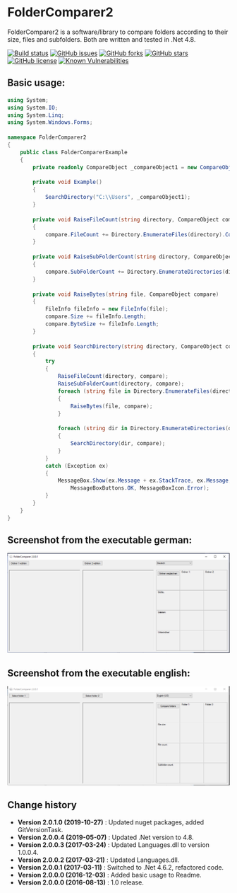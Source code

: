 FolderComparer2
===============

FolderComparer2 is a software/library to compare folders according to their size, files and subfolders.
Both are written and tested in .Net 4.8.

[![Build status](https://ci.appveyor.com/api/projects/status/6qqhjk6pia7nvn67?svg=true)](https://ci.appveyor.com/project/SeppPenner/foldercomparer2)
[![GitHub issues](https://img.shields.io/github/issues/SeppPenner/FolderComparer2.svg)](https://github.com/SeppPenner/FolderComparer2/issues)
[![GitHub forks](https://img.shields.io/github/forks/SeppPenner/FolderComparer2.svg)](https://github.com/SeppPenner/FolderComparer2/network)
[![GitHub stars](https://img.shields.io/github/stars/SeppPenner/FolderComparer2.svg)](https://github.com/SeppPenner/FolderComparer2/stargazers)
[![GitHub license](https://img.shields.io/badge/license-AGPL-blue.svg)](https://raw.githubusercontent.com/SeppPenner/FolderComparer2/master/License.txt)
[![Known Vulnerabilities](https://snyk.io/test/github/SeppPenner/FolderComparer2/badge.svg)](https://snyk.io/test/github/SeppPenner/FolderComparer2)

## Basic usage:
```csharp
using System;
using System.IO;
using System.Linq;
using System.Windows.Forms;

namespace FolderComparer2
{
    public class FolderComparerExample
    {
        private readonly CompareObject _compareObject1 = new CompareObject(1);

        private void Example()
        {
            SearchDirectory("C:\\Users", _compareObject1);
        }

        private void RaiseFileCount(string directory, CompareObject compare)
        {
            compare.FileCount += Directory.EnumerateFiles(directory).Count();
        }

        private void RaiseSubFolderCount(string directory, CompareObject compare)
        {
            compare.SubFolderCount += Directory.EnumerateDirectories(directory).Count();
        }

        private void RaiseBytes(string file, CompareObject compare)
        {
            FileInfo fileInfo = new FileInfo(file);
            compare.Size += fileInfo.Length;
            compare.ByteSize += fileInfo.Length;
        }

        private void SearchDirectory(string directory, CompareObject compare)
        {
            try
            {
                RaiseFileCount(directory, compare);
                RaiseSubFolderCount(directory, compare);
                foreach (string file in Directory.EnumerateFiles(directory))
                {
                    RaiseBytes(file, compare);
                }

                foreach (string dir in Directory.EnumerateDirectories(directory))
                {
                    SearchDirectory(dir, compare);
                }
            }
            catch (Exception ex)
            {
                MessageBox.Show(ex.Message + ex.StackTrace, ex.Message,
                    MessageBoxButtons.OK, MessageBoxIcon.Error);
            }
        }
    }
}
```

## Screenshot from the executable german:
![Screenshot from the executable german](https://github.com/SeppPenner/FolderComparer2/blob/master/Screenshot_2.PNG "Screenshot from the executable german")

## Screenshot from the executable english:
![Screenshot from the executable english](https://github.com/SeppPenner/FolderComparer2/blob/master/Screenshot_1.PNG "Screenshot from the executable english")

Change history
--------------

* **Version 2.0.1.0 (2019-10-27)** : Updated nuget packages, added GitVersionTask.
* **Version 2.0.0.4 (2019-05-07)** : Updated .Net version to 4.8.
* **Version 2.0.0.3 (2017-03-24)** : Updated Languages.dll to version 1.0.0.4.
* **Version 2.0.0.2 (2017-03-21)** : Updated Languages.dll.
* **Version 2.0.0.1 (2017-03-11)** : Switched to .Net 4.6.2, refactored code.
* **Version 2.0.0.0 (2016-12-03)** : Added basic usage to Readme.
* **Version 2.0.0.0 (2016-08-13)** : 1.0 release.
